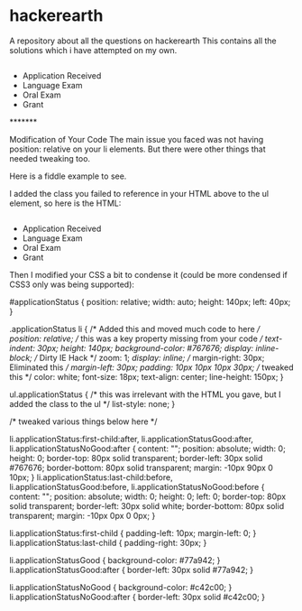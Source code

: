 # hackerearth
A repository about all the questions on hackerearth
This contains all the solutions which i have attempted on my own.
<div class="sixteen columns">
    <div id="applicationStatus">
        <ul class="applicationStatus">
            <li class="applicationStatus">Application Received</li>
            <li class="applicationStatusGood">Language Exam</li>
            <li class="applicationStatusNoGood">Oral Exam</li>
            <li class="applicationStatus">Grant</li>
        </ul>
    </div>
</div>
*******

Modification of Your Code
The main issue you faced was not having position: relative on your li elements. But there were other things that needed tweaking too.

Here is a fiddle example to see.

I added the class you failed to reference in your HTML above to the ul element, so here is the HTML:

<div class="sixteen columns">
    <div id="applicationStatus">
        <ul class="applicationStatus">
            <li class="applicationStatus">Application Received</li>
            <li class="applicationStatusGood">Language Exam</li>
            <li class="applicationStatusNoGood">Oral Exam</li>
            <li class="applicationStatus">Grant</li>
        </ul>
    </div>
</div>
Then I modified your CSS a bit to condense it (could be more condensed if CSS3 only was being supported):

#applicationStatus {
  position: relative;
  width: auto;
  height: 140px;
  left: 40px; }

.applicationStatus li { /* Added this and moved much code to here */
  position: relative; /* this was a key property missing from your code */
  text-indent: 30px;
  height: 140px;
  background-color: #767676;
  display: inline-block;
  /* Dirty IE Hack */
  zoom: 1;
  *display: inline;
  /* margin-right: 30px; Eliminated this */
  margin-left: 30px;
  padding: 10px 10px 10px 30px; /* tweaked this */
  color: white;
  font-size: 18px;
  text-align: center;
  line-height: 150px;
}

ul.applicationStatus { /* this was irrelevant with the HTML you gave, but I added the class to the ul */
  list-style: none; }

/* tweaked various things below here */

li.applicationStatus:first-child:after, li.applicationStatusGood:after, li.applicationStatusNoGood:after {
    content: "";
    position: absolute;
    width: 0;
    height: 0;
    border-top: 80px solid transparent;
    border-left: 30px solid #767676;
    border-bottom: 80px solid transparent;
    margin: -10px 90px 0 10px; 
}
li.applicationStatus:last-child:before, li.applicationStatusGood:before, li.applicationStatusNoGood:before {
    content: "";
    position: absolute;
    width: 0;
    height: 0;
    left: 0;
    border-top: 80px solid transparent;
    border-left: 30px solid white;
    border-bottom: 80px solid transparent;
    margin: -10px 0px 0 0px; 
}

li.applicationStatus:first-child {
    padding-left: 10px;
    margin-left: 0;
}
li.applicationStatus:last-child {
    padding-right: 30px;
}

li.applicationStatusGood {
  background-color: #77a942; }
  li.applicationStatusGood:after {
    border-left: 30px solid #77a942; }

li.applicationStatusNoGood {
  background-color: #c42c00; }
  li.applicationStatusNoGood:after {
    border-left: 30px solid #c42c00; }
